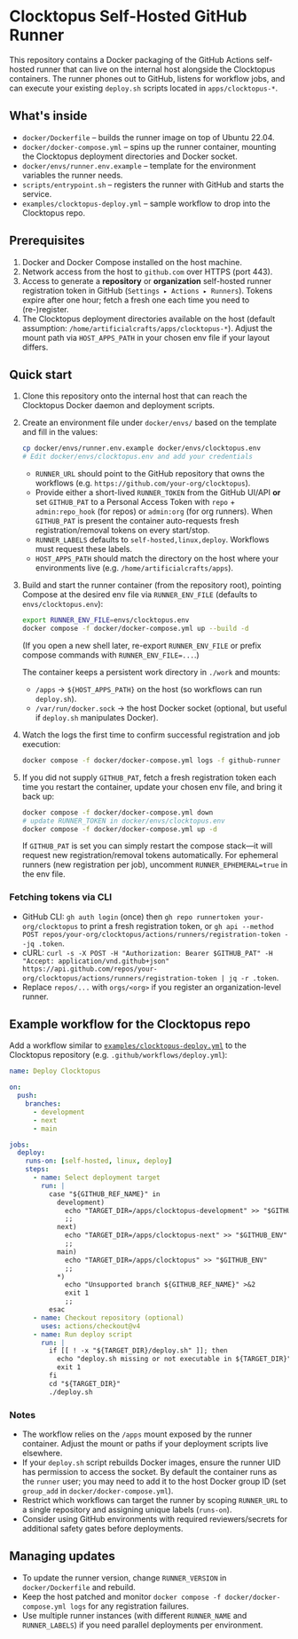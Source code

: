# Clocktopus Self-Hosted GitHub Runner

This repository contains a Docker packaging of the GitHub Actions self-hosted runner that can live on the internal host alongside the Clocktopus containers. The runner phones out to GitHub, listens for workflow jobs, and can execute your existing `deploy.sh` scripts located in `apps/clocktopus-*`.

## What's inside

- `docker/Dockerfile` – builds the runner image on top of Ubuntu 22.04.
- `docker/docker-compose.yml` – spins up the runner container, mounting the Clocktopus deployment directories and Docker socket.
- `docker/envs/runner.env.example` – template for the environment variables the runner needs.
- `scripts/entrypoint.sh` – registers the runner with GitHub and starts the service.
- `examples/clocktopus-deploy.yml` – sample workflow to drop into the Clocktopus repo.

## Prerequisites

1. Docker and Docker Compose installed on the host machine.
2. Network access from the host to `github.com` over HTTPS (port 443).
3. Access to generate a **repository** or **organization** self-hosted runner registration token in GitHub (`Settings ▸ Actions ▸ Runners`). Tokens expire after one hour; fetch a fresh one each time you need to (re-)register.
4. The Clocktopus deployment directories available on the host (default assumption: `/home/artificialcrafts/apps/clocktopus-*`). Adjust the mount path via `HOST_APPS_PATH` in your chosen env file if your layout differs.

## Quick start

1. Clone this repository onto the internal host that can reach the Clocktopus Docker daemon and deployment scripts.
2. Create an environment file under `docker/envs/` based on the template and fill in the values:

   ```bash
   cp docker/envs/runner.env.example docker/envs/clocktopus.env
   # Edit docker/envs/clocktopus.env and add your credentials
   ```

   - `RUNNER_URL` should point to the GitHub repository that owns the workflows (e.g. `https://github.com/your-org/clocktopus`).
   - Provide either a short-lived `RUNNER_TOKEN` from the GitHub UI/API **or** set `GITHUB_PAT` to a Personal Access Token with `repo` + `admin:repo_hook` (for repos) or `admin:org` (for org runners). When `GITHUB_PAT` is present the container auto-requests fresh registration/removal tokens on every start/stop.
   - `RUNNER_LABELS` defaults to `self-hosted,linux,deploy`. Workflows must request these labels.
   - `HOST_APPS_PATH` should match the directory on the host where your environments live (e.g. `/home/artificialcrafts/apps`).

3. Build and start the runner container (from the repository root), pointing Compose at the desired env file via `RUNNER_ENV_FILE` (defaults to `envs/clocktopus.env`):

   ```bash
   export RUNNER_ENV_FILE=envs/clocktopus.env
   docker compose -f docker/docker-compose.yml up --build -d
   ```

   (If you open a new shell later, re-export `RUNNER_ENV_FILE` or prefix compose commands with `RUNNER_ENV_FILE=...`.)

   The container keeps a persistent work directory in `./work` and mounts:

   - `/apps` → `${HOST_APPS_PATH}` on the host (so workflows can run `deploy.sh`).
   - `/var/run/docker.sock` → the host Docker socket (optional, but useful if `deploy.sh` manipulates Docker).

4. Watch the logs the first time to confirm successful registration and job execution:

   ```bash
   docker compose -f docker/docker-compose.yml logs -f github-runner
   ```

5. If you did not supply `GITHUB_PAT`, fetch a fresh registration token each time you restart the container, update your chosen env file, and bring it back up:

   ```bash
   docker compose -f docker/docker-compose.yml down
   # update RUNNER_TOKEN in docker/envs/clocktopus.env
   docker compose -f docker/docker-compose.yml up -d
   ```

   If `GITHUB_PAT` is set you can simply restart the compose stack—it will request new registration/removal tokens automatically. For ephemeral runners (new registration per job), uncomment `RUNNER_EPHEMERAL=true` in the env file.

### Fetching tokens via CLI

- GitHub CLI: `gh auth login` (once) then `gh repo runnertoken your-org/clocktopus` to print a fresh registration token, or `gh api --method POST repos/your-org/clocktopus/actions/runners/registration-token --jq .token`.
- cURL: `curl -s -X POST -H "Authorization: Bearer $GITHUB_PAT" -H "Accept: application/vnd.github+json" https://api.github.com/repos/your-org/clocktopus/actions/runners/registration-token | jq -r .token`.
- Replace `repos/...` with `orgs/<org>` if you register an organization-level runner.

## Example workflow for the Clocktopus repo

Add a workflow similar to [`examples/clocktopus-deploy.yml`](examples/clocktopus-deploy.yml) to the Clocktopus repository (e.g. `.github/workflows/deploy.yml`):

```yaml
name: Deploy Clocktopus

on:
  push:
    branches:
      - development
      - next
      - main

jobs:
  deploy:
    runs-on: [self-hosted, linux, deploy]
    steps:
      - name: Select deployment target
        run: |
          case "${GITHUB_REF_NAME}" in
            development)
              echo "TARGET_DIR=/apps/clocktopus-development" >> "$GITHUB_ENV"
              ;;
            next)
              echo "TARGET_DIR=/apps/clocktopus-next" >> "$GITHUB_ENV"
              ;;
            main)
              echo "TARGET_DIR=/apps/clocktopus" >> "$GITHUB_ENV"
              ;;
            *)
              echo "Unsupported branch ${GITHUB_REF_NAME}" >&2
              exit 1
              ;;
          esac
      - name: Checkout repository (optional)
        uses: actions/checkout@v4
      - name: Run deploy script
        run: |
          if [[ ! -x "${TARGET_DIR}/deploy.sh" ]]; then
            echo "deploy.sh missing or not executable in ${TARGET_DIR}" >&2
            exit 1
          fi
          cd "${TARGET_DIR}"
          ./deploy.sh
```

### Notes

- The workflow relies on the `/apps` mount exposed by the runner container. Adjust the mount or paths if your deployment scripts live elsewhere.
- If your `deploy.sh` script rebuilds Docker images, ensure the runner UID has permission to access the socket. By default the container runs as the `runner` user; you may need to add it to the host Docker group ID (set `group_add` in `docker/docker-compose.yml`).
- Restrict which workflows can target the runner by scoping `RUNNER_URL` to a single repository and assigning unique labels (`runs-on`).
- Consider using GitHub environments with required reviewers/secrets for additional safety gates before deployments.

## Managing updates

- To update the runner version, change `RUNNER_VERSION` in `docker/Dockerfile` and rebuild.
- Keep the host patched and monitor `docker compose -f docker/docker-compose.yml logs` for any registration failures.
- Use multiple runner instances (with different `RUNNER_NAME` and `RUNNER_LABELS`) if you need parallel deployments per environment.
